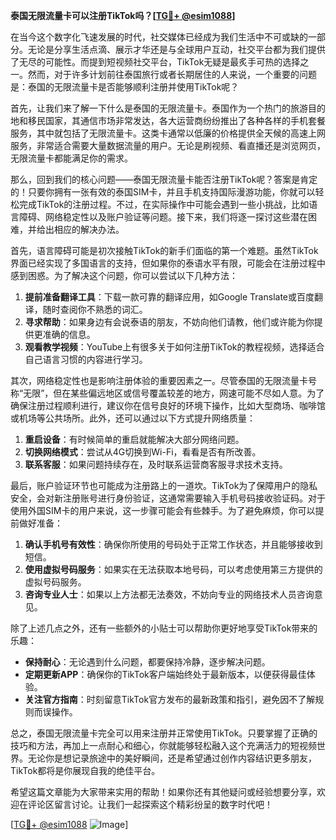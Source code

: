 **泰国无限流量卡可以注册TikTok吗？[[TG💪+ @esim1088](https://t.me/s/esim1088)]**

在当今这个数字化飞速发展的时代，社交媒体已经成为我们生活中不可或缺的一部分。无论是分享生活点滴、展示才华还是与全球用户互动，社交平台都为我们提供了无尽的可能性。而提到短视频社交平台，TikTok无疑是最炙手可热的选择之一。然而，对于许多计划前往泰国旅行或者长期居住的人来说，一个重要的问题是：泰国的无限流量卡是否能够顺利注册并使用TikTok呢？

首先，让我们来了解一下什么是泰国的无限流量卡。泰国作为一个热门的旅游目的地和移民国家，其通信市场非常发达，各大运营商纷纷推出了各种各样的手机套餐服务，其中就包括了无限流量卡。这类卡通常以低廉的价格提供全天候的高速上网服务，非常适合需要大量数据流量的用户。无论是刷视频、看直播还是浏览网页，无限流量卡都能满足你的需求。

那么，回到我们的核心问题——泰国无限流量卡能否注册TikTok呢？答案是肯定的！只要你拥有一张有效的泰国SIM卡，并且手机支持国际漫游功能，你就可以轻松完成TikTok的注册过程。不过，在实际操作中可能会遇到一些小挑战，比如语言障碍、网络稳定性以及账户验证等问题。接下来，我们将逐一探讨这些潜在困难，并给出相应的解决办法。

首先，语言障碍可能是初次接触TikTok的新手们面临的第一个难题。虽然TikTok界面已经实现了多国语言的支持，但如果你的泰语水平有限，可能会在注册过程中感到困惑。为了解决这个问题，你可以尝试以下几种方法：

1. **提前准备翻译工具**：下载一款可靠的翻译应用，如Google Translate或百度翻译，随时查阅你不熟悉的词汇。
2. **寻求帮助**：如果身边有会说泰语的朋友，不妨向他们请教，他们或许能为你提供更准确的信息。
3. **观看教学视频**：YouTube上有很多关于如何注册TikTok的教程视频，选择适合自己语言习惯的内容进行学习。

其次，网络稳定性也是影响注册体验的重要因素之一。尽管泰国的无限流量卡号称“无限”，但在某些偏远地区或信号覆盖较差的地方，网速可能不尽如人意。为了确保注册过程顺利进行，建议你在信号良好的环境下操作，比如大型商场、咖啡馆或机场等公共场所。此外，还可以通过以下方式提升网络质量：

1. **重启设备**：有时候简单的重启就能解决大部分网络问题。
2. **切换网络模式**：尝试从4G切换到Wi-Fi，看看是否有所改善。
3. **联系客服**：如果问题持续存在，及时联系运营商客服寻求技术支持。

最后，账户验证环节也可能成为注册路上的一道坎。TikTok为了保障用户的隐私安全，会对新注册账号进行身份验证，这通常需要输入手机号码接收验证码。对于使用外国SIM卡的用户来说，这一步骤可能会有些棘手。为了避免麻烦，你可以提前做好准备：

1. **确认手机号有效性**：确保你所使用的号码处于正常工作状态，并且能够接收到短信。
2. **使用虚拟号码服务**：如果实在无法获取本地号码，可以考虑使用第三方提供的虚拟号码服务。
3. **咨询专业人士**：如果以上方法都无法奏效，不妨向专业的网络技术人员咨询意见。

除了上述几点之外，还有一些额外的小贴士可以帮助你更好地享受TikTok带来的乐趣：

- **保持耐心**：无论遇到什么问题，都要保持冷静，逐步解决问题。
- **定期更新APP**：确保你的TikTok客户端始终处于最新版本，以便获得最佳体验。
- **关注官方指南**：时刻留意TikTok官方发布的最新政策和指引，避免因不了解规则而误操作。

总之，泰国无限流量卡完全可以用来注册并正常使用TikTok。只要掌握了正确的技巧和方法，再加上一点耐心和细心，你就能够轻松融入这个充满活力的短视频世界。无论你是想记录旅途中的美好瞬间，还是希望通过创作内容结识更多朋友，TikTok都将是你展现自我的绝佳平台。

希望这篇文章能为大家带来实用的帮助！如果你还有其他疑问或经验想要分享，欢迎在评论区留言讨论。让我们一起探索这个精彩纷呈的数字时代吧！

[[TG💪+ @esim1088](https://t.me/s/esim1088) ![Image](https://i.postimg.cc/4NQfJmqS/Snipaste-2025-05-13-00-14-12.png)]